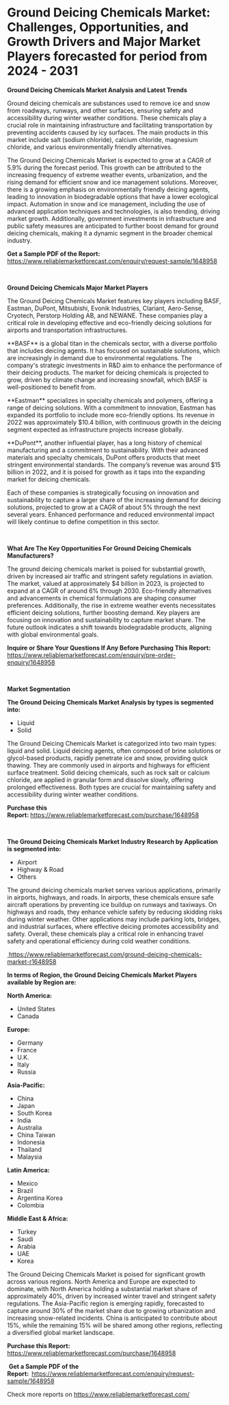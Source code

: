 <p><h1>Ground Deicing Chemicals Market: Challenges, Opportunities, and Growth Drivers and Major Market Players forecasted for period from 2024 - 2031</h1></p><p><strong>Ground Deicing Chemicals Market Analysis and Latest Trends</strong></p>
<p><p>Ground deicing chemicals are substances used to remove ice and snow from roadways, runways, and other surfaces, ensuring safety and accessibility during winter weather conditions. These chemicals play a crucial role in maintaining infrastructure and facilitating transportation by preventing accidents caused by icy surfaces. The main products in this market include salt (sodium chloride), calcium chloride, magnesium chloride, and various environmentally friendly alternatives.</p><p>The Ground Deicing Chemicals Market is expected to grow at a CAGR of 5.9% during the forecast period. This growth can be attributed to the increasing frequency of extreme weather events, urbanization, and the rising demand for efficient snow and ice management solutions. Moreover, there is a growing emphasis on environmentally friendly deicing agents, leading to innovation in biodegradable options that have a lower ecological impact. Automation in snow and ice management, including the use of advanced application techniques and technologies, is also trending, driving market growth. Additionally, government investments in infrastructure and public safety measures are anticipated to further boost demand for ground deicing chemicals, making it a dynamic segment in the broader chemical industry.</p></p>
<p><strong>Get a Sample PDF of the Report:&nbsp;</strong> <a href="https://www.reliablemarketforecast.com/enquiry/request-sample/1648958?utm_campaign=1833&utm_medium=2&utm_source=Github&utm_content=ia&utm_term=29122024&utm_id=ground-deicing-chemicals">https://www.reliablemarketforecast.com/enquiry/request-sample/1648958</a></p>
<p>&nbsp;</p>
<p><strong>Ground Deicing Chemicals Major Market Players</strong></p>
<p><p>The Ground Deicing Chemicals Market features key players including BASF, Eastman, DuPont, Mitsubishi, Evonik Industries, Clariant, Aero-Sense, Cryotech, Perstorp Holding AB, and NEWANE. These companies play a critical role in developing effective and eco-friendly deicing solutions for airports and transportation infrastructures.</p><p>**BASF** is a global titan in the chemicals sector, with a diverse portfolio that includes deicing agents. It has focused on sustainable solutions, which are increasingly in demand due to environmental regulations. The company's strategic investments in R&D aim to enhance the performance of their deicing products. The market for deicing chemicals is projected to grow, driven by climate change and increasing snowfall, which BASF is well-positioned to benefit from.</p><p>**Eastman** specializes in specialty chemicals and polymers, offering a range of deicing solutions. With a commitment to innovation, Eastman has expanded its portfolio to include more eco-friendly options. Its revenue in 2022 was approximately $10.4 billion, with continuous growth in the deicing segment expected as infrastructure projects increase globally.</p><p>**DuPont**, another influential player, has a long history of chemical manufacturing and a commitment to sustainability. With their advanced materials and specialty chemicals, DuPont offers products that meet stringent environmental standards. The company’s revenue was around $15 billion in 2022, and it is poised for growth as it taps into the expanding market for deicing chemicals.</p><p>Each of these companies is strategically focusing on innovation and sustainability to capture a larger share of the increasing demand for deicing solutions, projected to grow at a CAGR of about 5% through the next several years. Enhanced performance and reduced environmental impact will likely continue to define competition in this sector.</p></p>
<p>&nbsp;</p>
<p><strong>What Are The Key Opportunities For Ground Deicing Chemicals Manufacturers?</strong></p>
<p><p>The ground deicing chemicals market is poised for substantial growth, driven by increased air traffic and stringent safety regulations in aviation. The market, valued at approximately $4 billion in 2023, is projected to expand at a CAGR of around 6% through 2030. Eco-friendly alternatives and advancements in chemical formulations are shaping consumer preferences. Additionally, the rise in extreme weather events necessitates efficient deicing solutions, further boosting demand. Key players are focusing on innovation and sustainability to capture market share. The future outlook indicates a shift towards biodegradable products, aligning with global environmental goals.</p></p>
<p><strong>Inquire or Share Your Questions If Any Before Purchasing This Report:</strong> <a href="https://www.reliablemarketforecast.com/enquiry/pre-order-enquiry/1648958?utm_campaign=1833&utm_medium=2&utm_source=Github&utm_content=ia&utm_term=29122024&utm_id=ground-deicing-chemicals">https://www.reliablemarketforecast.com/enquiry/pre-order-enquiry/1648958</a></p>
<p>&nbsp;</p>
<p><strong>Market Segmentation</strong></p>
<p><strong>The Ground Deicing Chemicals Market Analysis by types is segmented into:</strong></p>
<p><ul><li>Liquid</li><li>Solid</li></ul></p>
<p><p>The Ground Deicing Chemicals Market is categorized into two main types: liquid and solid. Liquid deicing agents, often composed of brine solutions or glycol-based products, rapidly penetrate ice and snow, providing quick thawing. They are commonly used in airports and highways for efficient surface treatment. Solid deicing chemicals, such as rock salt or calcium chloride, are applied in granular form and dissolve slowly, offering prolonged effectiveness. Both types are crucial for maintaining safety and accessibility during winter weather conditions.</p></p>
<p><strong>Purchase this Report:&nbsp;</strong><a href="https://www.reliablemarketforecast.com/purchase/1648958?utm_campaign=1833&utm_medium=2&utm_source=Github&utm_content=ia&utm_term=29122024&utm_id=ground-deicing-chemicals">https://www.reliablemarketforecast.com/purchase/1648958</a></p>
<p>&nbsp;</p>
<p><strong>The Ground Deicing Chemicals Market Industry Research by Application is segmented into:</strong></p>
<p><ul><li>Airport</li><li>Highway & Road</li><li>Others</li></ul></p>
<p><p>The ground deicing chemicals market serves various applications, primarily in airports, highways, and roads. In airports, these chemicals ensure safe aircraft operations by preventing ice buildup on runways and taxiways. On highways and roads, they enhance vehicle safety by reducing skidding risks during winter weather. Other applications may include parking lots, bridges, and industrial surfaces, where effective deicing promotes accessibility and safety. Overall, these chemicals play a critical role in enhancing travel safety and operational efficiency during cold weather conditions.</p></p>
<p><a href="https://www.reliablemarketforecast.com/ground-deicing-chemicals-market-r1648958?utm_campaign=1833&utm_medium=2&utm_source=Github&utm_content=ia&utm_term=29122024&utm_id=ground-deicing-chemicals">&nbsp;https://www.reliablemarketforecast.com/ground-deicing-chemicals-market-r1648958</a></p>
<p><strong>In terms of Region, the Ground Deicing Chemicals Market Players available by Region are:</strong></p>
<p>
    <p> <strong> North America: </strong>
        <ul>
            <li>United States</li>
            <li>Canada</li>
        </ul>
        </p> 
    <p> <strong> Europe: </strong>
        <ul>
            <li>Germany</li>
            <li>France</li>
            <li>U.K.</li>
            <li>Italy</li>
            <li>Russia</li>
        </ul>
        </p> 
    <p> <strong> Asia-Pacific: </strong>
        <ul>
            <li>China</li>
            <li>Japan</li>
            <li>South Korea</li>
            <li>India</li>
            <li>Australia</li>
            <li>China Taiwan</li>
            <li>Indonesia</li>
            <li>Thailand</li>
            <li>Malaysia</li>
        </ul>
        </p> 
    <p> <strong> Latin America: </strong>
        <ul>
            <li>Mexico</li>
            <li>Brazil</li>
            <li>Argentina Korea</li>
            <li>Colombia</li>
        </ul>
        </p> 
    <p> <strong> Middle East & Africa: </strong>
        <ul>
            <li>Turkey</li>
            <li>Saudi</li>
            <li>Arabia</li>
            <li>UAE</li>
            <li>Korea</li>
        </ul>
    </p>
    </p>
<p><p>The Ground Deicing Chemicals Market is poised for significant growth across various regions. North America and Europe are expected to dominate, with North America holding a substantial market share of approximately 40%, driven by increased winter travel and stringent safety regulations. The Asia-Pacific region is emerging rapidly, forecasted to capture around 30% of the market share due to growing urbanization and increasing snow-related incidents. China is anticipated to contribute about 15%, while the remaining 15% will be shared among other regions, reflecting a diversified global market landscape.</p></p>
<p><strong>Purchase this Report: </strong><a href="https://www.reliablemarketforecast.com/purchase/1648958?utm_campaign=1833&utm_medium=2&utm_source=Github&utm_content=ia&utm_term=29122024&utm_id=ground-deicing-chemicals">https://www.reliablemarketforecast.com/purchase/1648958</a></p>
<p>&nbsp;<strong>Get a Sample PDF of the Report:&nbsp;&nbsp;</strong><a href="https://www.reliablemarketforecast.com/enquiry/request-sample/1648958?utm_campaign=1833&utm_medium=2&utm_source=Github&utm_content=ia&utm_term=29122024&utm_id=ground-deicing-chemicals">https://www.reliablemarketforecast.com/enquiry/request-sample/1648958</a></p>
<p><strong></strong></p>
<p>Check more reports on <a href="https://www.reliablemarketforecast.com/?utm_campaign=1833&utm_medium=2&utm_source=Github&utm_content=ia&utm_term=29122024&utm_id=ground-deicing-chemicals">https://www.reliablemarketforecast.com/</a></p>
